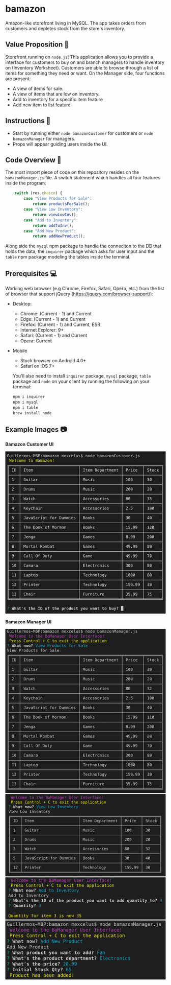 # bamazon

Amazon-like storefront living in MySQL. The app takes orders from customers and depletes stock from the store's inventory.

## Value Proposition :dart:
  
Storefront running on `node.js`! This application allows you to provide a interface for customers to buy on and branch managers to handle inventory on (Inventory Worksheet). Customers are able to browse through a list of items for something they need or want. On the Manager side, four functions are present:
- A view of items for sale.
- A view of items that are low on inventory.
- Add to inventory for a specific item feature
- Add new item to list feature
  
## Instructions :memo:  
  
- Start by running either `node bamazonCustomer` for customers or `node bamazonManager` for managers.
- Props will appear guiding users inside the UI.
  
## Code Overview :deciduous_tree:

The most import piece of code on this repository resides on the `bamazonManager.js` file. A switch statement which handles all four features inside the program:
  
```javascript
    switch (res.choice) {
        case "View Products for Sale":
            return productsForSale();
        case "View Low Inventory":
            return viewLowInv();
        case "Add to Inventory":
            return addToInv();
        case "Add New Product":
            return addNewProduct();
```  

Along side the `mysql` npm package to handle the conneciton to the DB that holds the data, the `inquirer` package which asks for user input and the `table` npm package modeling the tables inside the terminal.
  
## Prerequisites :computer:
Working web browser (e.g Chrome, Firefox, Safari, Opera, etc.) from the list of browser that support jQuery (https://jquery.com/browser-support/):

* Desktop:
  * Chrome: (Current - 1) and Current
  * Edge: (Current - 1) and Current
  * Firefox: (Current - 1) and Current, ESR
  * Internet Explorer: 9+
  * Safari: (Current - 1) and Current
  * Opera: Current

* Mobile
  * Stock browser on Android 4.0+
  * Safari on iOS 7+

  You'll also need to install `inquirer` package, `mysql` package, `table` package and `node` on your client by running the following on your terminal:
  ```bash
  npm i inquirer
  npm i mysql
  npm i table
  brew install node
  ```

## Example Images :camera:

**Bamazon Customer UI**

![Bamazon_Customer](images/bamazonCustomer_screenshot.png)

**Bamazon Manager UI**

![Bamazon_Manager1](images/bamazonManager_screenshot.png)
![Bamazon_Manager2](images/bamazonManager_screenshot2.png)
![Bamazon_Manager3](images/bamazonManager_screenshot3.png)
![Bamazon_Manager4](images/bamazonManager_screenshot4.png)